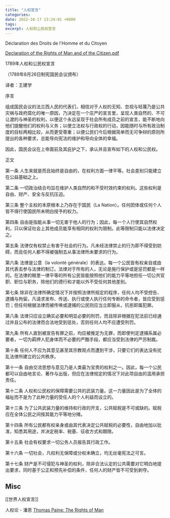 ```yaml
---
title: "人权宣言"
categories:
date: 2022-10-17 13:24:01 +0800
tags:
excerpt: 人权和公民权宣言
---
```


Déclaration des Droits de l'Homme et du Citoyen

[Declaration of the Rights of Man and of the Citizen.pdf](https://www.conseil-constitutionnel.fr/sites/default/files/as/root/bank_mm/anglais/cst2.pdf)

1789年人权和公民权宣言

（1789年8月26日制宪国民会议颁布）

译者：王建学

序言

组成国民会议的法兰西人民的代表们，相信对于人权的无知、忽视与轻蔑乃是公共灾祸与政府腐化的唯一原因，乃决定在一个庄严的宣言里，呈现人类自然的、不可让渡的与神圣的权利，以便这个永远呈现于社会所有成员之前的宣言，能不断地向他们提醒他们的权利与义务；以便立法权与行政权的行动，因能随时与所有政治制度的目标两相比较，从而更受尊重；以便公民们今后根据简单而无可争辩的原则所提出的各种要求，总能导向宪法的维护和导向全体的幸福。

因此，国民会议在上帝面前及其庇护之下，承认并且宣布如下的人权和公民权。

正文

第一条 人生来就是而且始终是自由的，在权利方面一律平等。社会差别只能建立在公益基础之上。

第二条 一切政治结合均旨在维护人类自然的和不受时效约束的权利。这些权利是自由、财产、安全与反抗压迫。

第三条 整个主权的本原根本上乃存在于国民（La Nation）。任何团体或任何个人皆不得行使国民所未明白授予的权力。

第四条 自由是指能从事一切无害于他人的行为；因此，每一个人行使其自然权利，只以保证社会上其他成员能享有相同的权利为限制。此等限制只能以法律决定之。

第五条 法律仅有权禁止有害于社会的行为。凡未经法律禁止的行为即不得受到妨碍，而且任何人都不得被强制去从事法律所未要求的行为。

第六条 法律是公意（la volonté générale）的表达。每一个公民皆有权亲自或由其代表去参与法律的制订。法律对于所有的人，无论是施行保护或是惩罚都是一样的。在法律的眼里一律平等的所有公民皆能按照他们的能力平等地担任一切公共官职、职位与职务，除他们的德行和才能以外不受任何其他差别。

第七条 除非在法律所确定情况下并按照法律所规定的程序，任何人均不受控告、逮捕与拘留。凡请求发布、传送、执行或使人执行任何专断的命令者，皆应受到惩罚；但任何根据法律而被传唤或逮捕的公民则应当立即服从，抗拒即属犯罪。

第八条 法律只应设立确实必要和明显必要的刑罚，而且除非根据在犯法前已经通过并且公布的法律而合法地受到惩处，否则任何人均不应遭受刑罚。

第九条 所有人直到被宣告有罪之前，均应被推定为无罪，而即使判定逮捕系属必要者，一切为羁押人犯身体而不必要的严酷手段，都应当受到法律的严厉制裁。

第十条 任何人不应为其意见甚至其宗教观点而遭到干涉，只要它们的表达没有扰乱法律所建立的公共秩序。

第十一条 自由交流思想与意见乃是人类最为宝贵的权利之一。因此，每一个公民都可以自由地言论、著作与出版，但应在法律规定的情况下对此项自由的滥用承担责任。

第十二条 人权和公民权的保障需要公共的武装力量。这一力量因此是为了全体的福祉而不是为了此种力量的受任人的个人利益而设立的。

第十三条 为了公共武装力量的维持和行政的开支，公共赋税是不可或缺的。赋税应在全体公民之间按其能力平等地分摊。

第十四条 所有公民都有权亲身或由其代表决定公共赋税的必要性，自由地加以批准，知悉其用途，并决定税率、税基、征收方式和期限。

第十五条 社会有权要求一切公务人员报告其行政工作。

第十六条 一切社会，凡权利无保障或分权未确立，均无丝毫宪法之可言。

第十七条 财产是不可侵犯与神圣的权利，除非合法认定的公共需要对它明白地提出要求，同时基于公正和预先补偿的条件，任何人的财产皆不可受到剥夺。


## Misc

[[世界人权宣言]]

人权论 - 潘恩
[Thomas Paine: The Rights of Man](https://www.ushistory.org/paine/rights/c1-020.htm)



